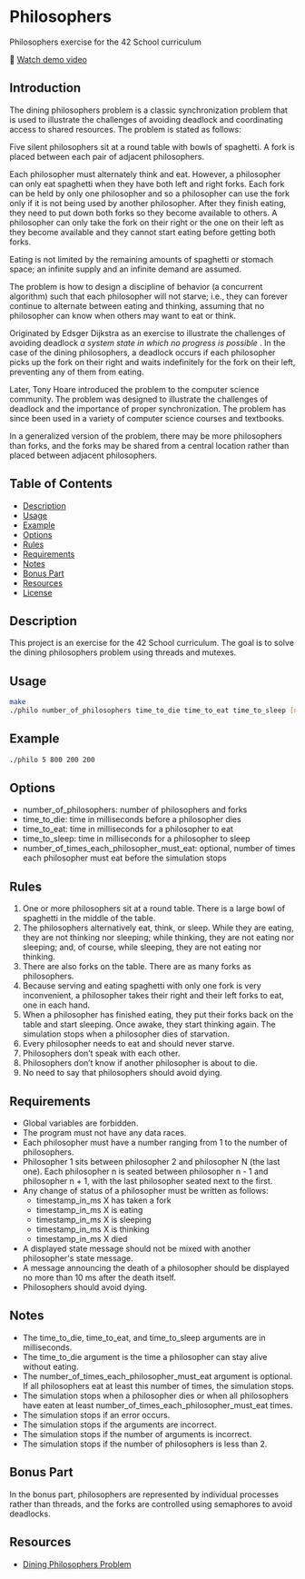 # Philosophers
Philosophers exercise for the 42 School curriculum

🎥 [Watch demo video](https://github.com/joao-luizi/philo/blob/main/assets/readme/philosophers.mp4)

## Introduction
The dining philosophers problem is a classic synchronization problem that is used to illustrate the challenges of avoiding deadlock and coordinating access to shared resources. The problem is stated as follows:

Five silent philosophers sit at a round table with bowls of spaghetti. A fork is placed between each pair of adjacent philosophers.

Each philosopher must alternately think and eat. However, a philosopher can only eat spaghetti when they have both left and right forks. Each fork can be held by only one philosopher and so a philosopher can use the fork only if it is not being used by another philosopher. After they finish eating, they need to put down both forks so they become available to others. A philosopher can only take the fork on their right or the one on their left as they become available and they cannot start eating before getting both forks.

Eating is not limited by the remaining amounts of spaghetti or stomach space; an infinite supply and an infinite demand are assumed.

The problem is how to design a discipline of behavior (a concurrent algorithm) such that each philosopher will not starve; i.e., they can forever continue to alternate between eating and thinking, assuming that no philosopher can know when others may want to eat or think.

Originated by Edsger Dijkstra as an exercise to illustrate the challenges of avoiding deadlock _a system state in which no progress is possible_ . In the case of the dining philosophers, a deadlock occurs if each philosopher picks up the fork on their right and waits indefinitely for the fork on their left, preventing any of them from eating.

Later, Tony Hoare introduced the problem to the computer science community. The problem was designed to illustrate the challenges of deadlock and the importance of proper synchronization. The problem has since been used in a variety of computer science courses and textbooks.

In a generalized version of the problem, there may be more philosophers than forks, and the forks may be shared from a central location rather than placed between adjacent philosophers.

## Table of Contents
- [Description](#description)
- [Usage](#usage)
- [Example](#example)
- [Options](#options)
- [Rules](#rules)
- [Requirements](#requirements)
- [Notes](#notes)
- [Bonus Part](#bonus-part)
- [Resources](#resources)
- [License](#license)




## Description
This project is an exercise for the 42 School curriculum. The goal is to solve the dining philosophers problem using threads and mutexes.

## Usage
```bash
make
./philo number_of_philosophers time_to_die time_to_eat time_to_sleep [number_of_times_each_philosopher_must_eat]
```

## Example
```bash
./philo 5 800 200 200
```

## Options
- number_of_philosophers: number of philosophers and forks
- time_to_die: time in milliseconds before a philosopher dies
- time_to_eat: time in milliseconds for a philosopher to eat
- time_to_sleep: time in milliseconds for a philosopher to sleep
- number_of_times_each_philosopher_must_eat: optional, number of times each philosopher must eat before the simulation stops

## Rules
1. One or more philosophers sit at a round table.
There is a large bowl of spaghetti in the middle of the table.
2. The philosophers alternatively eat, think, or sleep.
While they are eating, they are not thinking nor sleeping;
while thinking, they are not eating nor sleeping;
and, of course, while sleeping, they are not eating nor thinking.
3. There are also forks on the table. There are as many forks as philosophers.
4. Because serving and eating spaghetti with only one fork is very inconvenient, a
philosopher takes their right and their left forks to eat, one in each hand.
5. When a philosopher has finished eating, they put their forks back on the table and
start sleeping. Once awake, they start thinking again. The simulation stops when
a philosopher dies of starvation.
6. Every philosopher needs to eat and should never starve.
7. Philosophers don’t speak with each other.
8. Philosophers don’t know if another philosopher is about to die.
9. No need to say that philosophers should avoid dying.

## Requirements
- Global variables are forbidden.
- The program must not have any data races.
- Each philosopher must have a number ranging from 1 to the number of philosophers.
- Philosopher 1 sits between philosopher 2 and philosopher N (the last one). Each philosopher n is seated between philosopher n - 1 and philosopher n + 1, with the last philosopher seated next to the first.
- Any change of status of a philosopher must be written as follows:
  - timestamp_in_ms X has taken a fork
  - timestamp_in_ms X is eating
  - timestamp_in_ms X is sleeping
  - timestamp_in_ms X is thinking
  - timestamp_in_ms X died
- A displayed state message should not be mixed with another philosopher's state message.
- A message announcing the death of a philosopher should be displayed no more than 10 ms after the death itself.
- Philosophers should avoid dying.

## Notes
- The time_to_die, time_to_eat, and time_to_sleep arguments are in milliseconds.
- The time_to_die argument is the time a philosopher can stay alive without eating.
- The number_of_times_each_philosopher_must_eat argument is optional. If all philosophers eat at least this number of times, the simulation stops.
- The simulation stops when a philosopher dies or when all philosophers have eaten at least number_of_times_each_philosopher_must_eat times.
- The simulation stops if an error occurs.
- The simulation stops if the arguments are incorrect.
- The simulation stops if the number of arguments is incorrect.
- The simulation stops if the number of philosophers is less than 2.

## Bonus Part
In the bonus part, philosophers are represented by individual processes rather than threads, and the forks are controlled using semaphores to avoid deadlocks.

## Resources
- [Dining Philosophers Problem](https://en.wikipedia.org/wiki/Dining_philosophers_problem)

